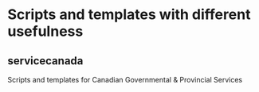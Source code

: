 # Scripts and templates with different usefulness

## servicecanada

Scripts and templates for Canadian Governmental & Provincial Services
